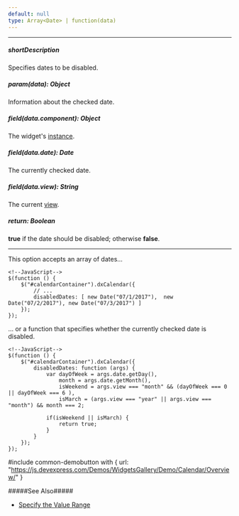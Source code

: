 ```yaml
---
default: null
type: Array<Date> | function(data)
---
```

---
##### shortDescription
Specifies dates to be disabled.

##### param(data): Object
Information about the checked date.

##### field(data.component): Object
The widget's [instance](/api-reference/10%20UI%20Widgets/Component/3%20Methods/instance().md '/Documentation/ApiReference/UI_Widgets/dxCalendar/Methods/#instance').

##### field(data.date): Date
The currently checked date.

##### field(data.view): String
The current [view](/api-reference/10%20UI%20Widgets/dxCalendar/5%20Default%20Cell%20Template/view.md '/Documentation/ApiReference/UI_Widgets/dxCalendar/Default_Cell_Template/#view').

##### return: Boolean
**true** if the date should be disabled; otherwise **false**.

---
This option accepts an array of dates...

    <!--JavaScript-->
    $(function () {
        $("#calendarContainer").dxCalendar({
            // ...
            disabledDates: [ new Date("07/1/2017"),  new Date("07/2/2017"), new Date("07/3/2017") ]
        });
    });

... or a function that specifies whether the currently checked date is disabled.

    <!--JavaScript-->
    $(function () {
        $("#calendarContainer").dxCalendar({
            disabledDates: function (args) {
                var dayOfWeek = args.date.getDay(),
                    month = args.date.getMonth(),
                    isWeekend = args.view === "month" && (dayOfWeek === 0 || dayOfWeek === 6 ),
                    isMarch = (args.view === "year" || args.view === "month") && month === 2;

                if(isWeekend || isMarch) {
                    return true;
                }
            }
        });
    });

#include common-demobutton with {
    url: "https://js.devexpress.com/Demos/WidgetsGallery/Demo/Calendar/Overview/"
}

#####See Also#####
- [Specify the Value Range](/concepts/05%20Widgets/Calendar/12%20Specify%20the%20Value%20Range.md '/Documentation/Guide/Widgets/Calendar/Specify_the_Value_Range/')